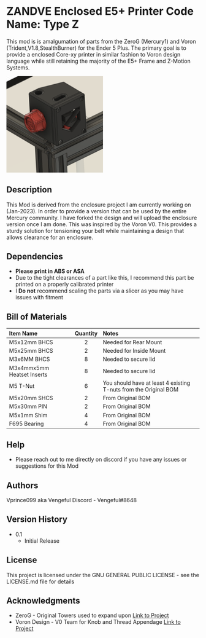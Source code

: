 # ZANDVE Enclosed E5+ Printer Code Name: Type Z

This mod is is amalgumation of parts from the ZeroG (Mercury1) and Voron (Trident,V1.8,StealthBurner) for the Ender 5 Plus. The primary goal is to provide a enclosed Core-xy printer in similar fashion to Voron design language while still retaining the majority of the E5+ Frame and Z-Motion Systems.   

<img src="https://github.com/Vprince099/UserMods/blob/70ca9a4ffd59bd3d6dac79b1b4dd776309475bd6/Mercury_One/Vengeful/Standalone_Knob_Tensioners/images/Showcase_Image.PNG" width="50%" height="50%">

## Description

This Mod is derived from the enclosure project I am currently working on (Jan-2023). In order to provide a version that can be used by the entire Mercury community. I have forked the design and will upload the enclosure version once I am done. This was inspired by the Voron V0. This provides a sturdy solution for tensioning your belt while maintaining a design that allows clearance for an enclosure.  

## Dependencies

* **Please print in ABS or ASA**
* Due to the tight clearances of a part like this, I recommend this part be printed on a properly calibrated printer
* I **Do not** recommend scaling the parts via a slicer as you may have issues with fitment

## Bill of Materials
Item Name | Quantity | Notes
| :--- | :---: | :---
M5x12mm BHCS | 2 | Needed for Rear Mount
M5x25mm BHCS | 2 | Needed for Inside Mount
M3x6MM BHCS | 8 | Needed to secure lid
M3x4mmx5mm Heatset Inserts | 8 | Needed to secure lid
M5 T-Nut | 6 | You should have at least 4 existing T-nuts from the Original BOM
M5x20mm SHCS | 2 | From Original BOM
M5x30mm PIN | 2 | From Original BOM
M5x1mm Shim | 4 | From Original BOM
F695 Bearing | 4 | From Original BOM

## Help

* Please reach out to me directly on discord if you have any issues or suggestions for this Mod 

## Authors

Vprince099 aka Vengeful Discord - Vengeful#8648

## Version History
    
* 0.1
    * Initial Release

## License

This project is licensed under the GNU GENERAL PUBLIC LICENSE - see the LICENSE.md file for details

## Acknowledgments

* ZeroG - Original Towers used to expand upon [Link to Project](https://github.com/ZeroGDesign/Mercury.git)
* Voron Design - V0 Team for Knob and Thread Appendage [Link to Project](https://github.com/VoronDesign/Voron-0.git)
